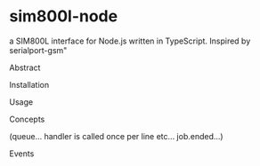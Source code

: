 # sim800l-node
a SIM800L interface for Node.js written in TypeScript. Inspired by serialport-gsm"

Abstract

Installation

Usage

Concepts

(queue... handler is called once per line etc... job.ended...)

Events